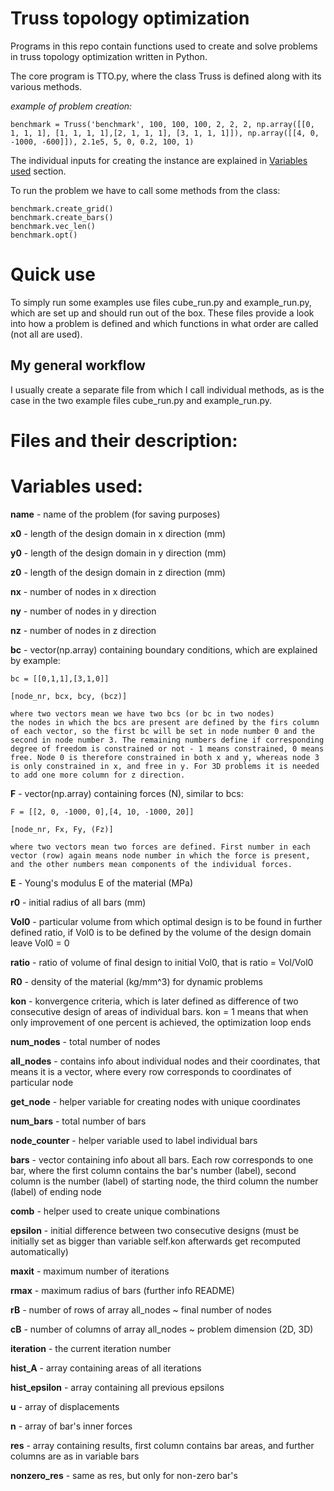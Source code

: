 # Truss topology optimization

Programs in this repo contain functions used to create and solve problems in truss topology optimization written in Python.

The core program is TTO.py, where the class Truss is defined along with its various methods.

*example of problem creation:*

    benchmark = Truss('benchmark', 100, 100, 100, 2, 2, 2, np.array([[0, 1, 1, 1], [1, 1, 1, 1],[2, 1, 1, 1], [3, 1, 1, 1]]), np.array([[4, 0, -1000, -600]]), 2.1e5, 5, 0, 0.2, 100, 1)

The individual inputs for creating the instance are explained in [Variables used](#Variables_used) section.

To run the problem we have to call some methods from the class:

    benchmark.create_grid()
    benchmark.create_bars()
    benchmark.vec_len()
    benchmark.opt()

# Quick use

To simply run some examples use files cube_run.py and example_run.py, which are set up and should run out of the box. These files provide a look into how a problem is defined and which functions in what order are called (not all are used).
## My general workflow
I usually create a separate file from which I call individual methods, as is the case in the two example files cube_run.py and example_run.py. 

# Files and their description:


# <a name="Variables_used"></a>Variables used:
**name** - name of the problem (for saving purposes)

**x0** - length of the design domain in x direction (mm)

**y0** - length of the design domain in y direction (mm)

**z0** - length of the design domain in z direction (mm)

**nx** - number of nodes in x direction

**ny** - number of nodes in y direction

**nz** - number of nodes in z direction

**bc** - vector(np.array) containing boundary conditions, which are explained by example:
    
    bc = [[0,1,1],[3,1,0]]

    [node_nr, bcx, bcy, (bcz)]

    where two vectors mean we have two bcs (or bc in two nodes)
    the nodes in which the bcs are present are defined by the firs column of each vector, so the first bc will be set in node number 0 and the second in node number 3. The remaining numbers define if corresponding degree of freedom is constrained or not - 1 means constrained, 0 means free. Node 0 is therefore constrained in both x and y, whereas node 3 is only constrained in x, and free in y. For 3D problems it is needed to add one more column for z direction.
**F** - vector(np.array) containing forces (N), similar to bcs:

    F = [[2, 0, -1000, 0],[4, 10, -1000, 20]]
    
    [node_nr, Fx, Fy, (Fz)]

    where two vectors mean two forces are defined. First number in each vector (row) again means node number in which the force is present, and the other numbers mean components of the individual forces.
**E** - Young's modulus E of the material (MPa)

**r0** - initial radius of all bars (mm)

**Vol0** - particular volume from which optimal design is to be found in further defined ratio, if Vol0 is to be defined by the volume of the design domain leave Vol0 = 0

**ratio** - ratio of volume of final design to initial Vol0, that is ratio = Vol/Vol0

**R0** - density of the material (kg/mm^3) for dynamic problems

**kon** - konvergence criteria, which is later defined as difference of two consecutive
    design of areas of individual bars. kon = 1 means that when only improvement
    of one percent is achieved, the optimization loop ends

**num_nodes** - total number of nodes 

**all_nodes** -  contains info about individual nodes and their coordinates, that means it
    is a vector, where every row corresponds to coordinates of particular node

**get_node** - helper variable for creating nodes with unique coordinates

**num_bars** - total number of bars

**node_counter** - helper variable used to label individual bars

**bars** - vector containing info about all bars. Each row corresponds to one bar, where
    the first column contains the bar's number (label), second column is the number (label)
    of starting node, the third column the number (label) of ending node

**comb** - helper used to create unique combinations

**epsilon** - initial difference between two consecutive designs
    (must be initially set as bigger than variable self.kon
    afterwards get recomputed automatically)

**maxit** - maximum number of iterations 

**rmax** - maximum radius of bars (further info README)

**rB** - number of rows of array all_nodes ~ final number of nodes

**cB** - number of columns of array all_nodes ~ problem dimension (2D, 3D)

**iteration** - the current iteration number

**hist_A** - array containing areas of all iterations

**hist_epsilon** - array containing all previous epsilons

**u** - array of displacements

**n** - array of bar's inner forces

**res** - array containing results, first column contains bar areas, and further columns are as in variable bars

**nonzero_res** - same as res, but only for non-zero bar's